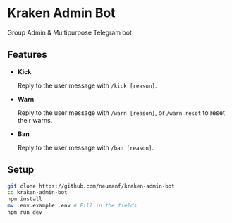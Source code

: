 # Kraken Admin Bot

Group Admin &amp; Multipurpose Telegram bot

## Features

-   **Kick**

    Reply to the user message with `/kick [reason]`.

-   **Warn**

    Reply to the user message with `/warn [reason]`, or `/warn reset` to reset their warns.

-   **Ban**

    Reply to the user message with `/ban [reason]`.

## Setup

```bash
git clone https://github.com/neumanf/kraken-admin-bot
cd kraken-admin-bot
npm install
mv .env.example .env # Fill in the fields
npm run dev
```
